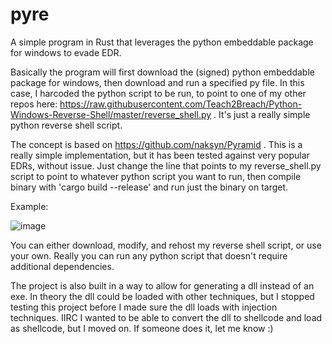 # pyre
A simple program in Rust that leverages the python embeddable package for windows to evade EDR.

Basically the program will first download the (signed) python embeddable package for windows, then download and run a specified py file. In this case, I harcoded the python script to be run, to point to one of my other repos here: https://raw.githubusercontent.com/Teach2Breach/Python-Windows-Reverse-Shell/master/reverse_shell.py . It's just a really simple python reverse shell script.

The concept is based on https://github.com/naksyn/Pyramid . This is a really simple implementation, but it has been tested against very popular EDRs, without issue. Just change the line that points to my reverse_shell.py script to point to whatever python script you want to run, then compile binary with 'cargo build --release' and run just the binary on target.

Example:

![image](https://user-images.githubusercontent.com/105792760/220647607-ce4295db-34bf-4227-8b85-48598d6eb350.png)

You can either download, modify, and rehost my reverse shell script, or use your own. Really you can run any python script that doesn't require additional dependencies. 

The project is also built in a way to allow for generating a dll instead of an exe. In theory the dll could be loaded with other techniques, but I stopped testing this project before I made sure the dll loads with injection techniques. IIRC I wanted to be able to convert the dll to shellcode and load as shellcode, but I moved on. If someone does it, let me know :)

